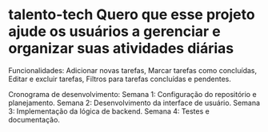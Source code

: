 # talento-tech Quero que esse projeto ajude os usuários a gerenciar e organizar suas atividades diárias

Funcionalidades: Adicionar novas tarefas, Marcar tarefas como concluídas, Editar e excluir tarefas, Filtros para tarefas concluídas e pendentes.

 Cronograma de desenvolvimento: Semana 1: Configuração do repositório e planejamento.
Semana 2: Desenvolvimento da interface de usuário.
Semana 3: Implementação da lógica de backend.
Semana 4: Testes e documentação.
